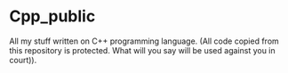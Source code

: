 # Cpp_public
All my stuff written on C++ programming language.
(All code copied from this repository is protected. What will you say will be used against you in court)).
